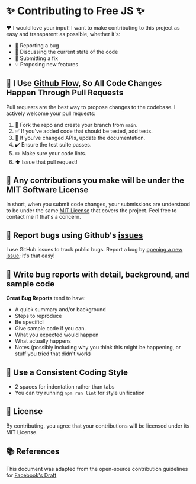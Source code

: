 # ✨ Contributing to Free JS ✨

❤️ I would love your input! I want to make contributing to this project as easy and transparent as possible, whether it's:

- 🐞 Reporting a bug
- 💬 Discussing the current state of the code
- 🔧 Submitting a fix
- 💡 Proposing new features

## 🔄 I Use [Github Flow](https://guides.github.com/introduction/flow/index.html), So All Code Changes Happen Through Pull Requests

Pull requests are the best way to propose changes to the codebase. I actively welcome your pull requests:

1. 🍴 Fork the repo and create your branch from `main`.
2. ✅ If you've added code that should be tested, add tests.
3. 📝 If you've changed APIs, update the documentation.
4. ✔️ Ensure the test suite passes.
5. ✏️ Make sure your code lints.
6. ⬆️ Issue that pull request!

## 📜 Any contributions you make will be under the MIT Software License

In short, when you submit code changes, your submissions are understood to be under the same [MIT License](http://choosealicense.com/licenses/mit/) that covers the project. Feel free to contact me if that's a concern.

## 🐞 Report bugs using Github's [issues](https://github.com/abhisri2090/FreeJs/issues)

I use GitHub issues to track public bugs. Report a bug by [opening a new issue](https://github.com/abhisri2090/FreeJs/issues/new); it's that easy!

## 📝 Write bug reports with detail, background, and sample code

**Great Bug Reports** tend to have:

- A quick summary and/or background
- Steps to reproduce
- Be specific!
- Give sample code if you can.
- What you expected would happen
- What actually happens
- Notes (possibly including why you think this might be happening, or stuff you tried that didn't work)

## 🎨 Use a Consistent Coding Style

* 2 spaces for indentation rather than tabs
* You can try running `npm run lint` for style unification

## 📜 License

By contributing, you agree that your contributions will be licensed under its MIT License.

## 📚 References

This document was adapted from the open-source contribution guidelines for [Facebook's Draft](https://github.com/facebook/draft-js)

